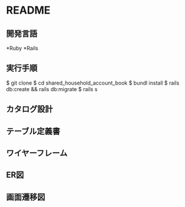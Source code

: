 # README
## 開発言語
*Ruby
*Rails
## 実行手順
$ git clone 
$ cd shared_household_account_book
$ bundl install
$ rails db:create && rails db:migrate
$ rails s
## カタログ設計
## テーブル定義書
## ワイヤーフレーム
## ER図
## 画面遷移図
